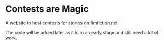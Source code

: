 # Contests are Magic
A website to host contests for stories on fimfiction.net

The code will be added later as it is in an early stage and still need a lot of work.
